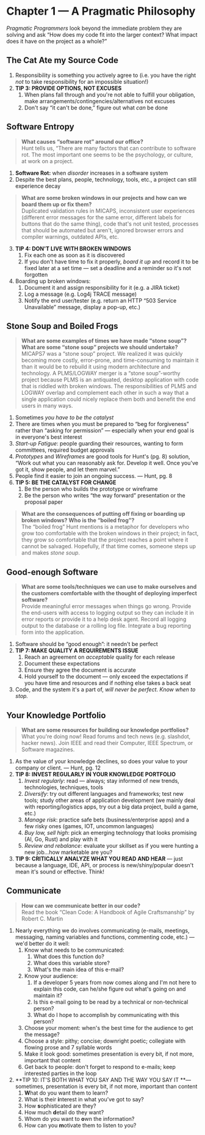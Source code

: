 # Chapter 1 — A Pragmatic Philosophy

_Pragmatic Programmers_ look beyond the immediate problem they are solving and ask “How does my code fit into the larger context? What impact does it have on the project as a whole?”

## The Cat Ate my Source Code

1. Responsibility is something you actively agree to (i.e. you have the right _not_ to take responsibility for an impossible situation!)
2. **TIP 3: PROVIDE OPTIONS, NOT EXCUSES**
    1. When plans fall through and you're not able to fulfill your obligation, make arrangements/contingencies/alternatives not excuses
    2. Don't say “it can't be done,” figure out what *can* be done

## Software Entropy

> **What causes “software rot” around our office?**<br/>
> Hunt tells us, “There are many factors that can contribute to software rot. The most important one seems to be the psychology, or culture, at work on a project.

1. **Software Rot:** when *disorder* increases in a software system
2. Despite the best plans, people, technology, tools, etc., a project can still experience decay

> **What are some broken windows in our projects and how can we board them up or fix them?**<br/>
> Duplicated validation rules in MICAPS, inconsistent user experiences (different error messages for the same error, different labels for buttons that do the same thing), code that's not unit tested, processes that should be automated but aren't, ignored browser errors and compiler warnings, outdated APIs, etc.

3. **TIP 4: DON'T LIVE WITH BROKEN WINDOWS** 
    1. Fix each one as soon as it is discovered
    2. If you don't have time to fix it properly, *board it up* and record it to be fixed later at a set time — set a deadline and a reminder so it's not forgotten
4. Boarding up broken windows: 
    1. Document it and assign responsibility for it (e.g. a JIRA ticket)
    2. Log a message (e.g. Log4j TRACE message)
    3. Notify the end user/tester (e.g. return an HTTP “503 Service Unavailable” message, display a pop-up, etc.)

## Stone Soup and Boiled Frogs

> **What are some examples of times we have made “stone soup”? What are some “stone soup” projects we should undertake?**<br/>
> MICAPS7 was a “stone soup” project. We realized it was quickly becoming more costly, error-prone, and time-consuming to maintain it than it would be to rebuild it using modern architecture and technology. A PLMS/LOGWAY merger is a “stone soup”-worthy project because PLMS is an antiquated, desktop application with code that is riddled with broken windows. The responsibilities of PLMS and LOGWAY overlap and complement each other in such a way that a single application could nicely replace them both and benefit the end users in many ways.

1. Sometimes _you have to be the catalyst_
2. There are times when you must be prepared to “beg for forgiveness” rather than “asking for permission” — especially when your end goal is in everyone's best interest
3. _Start-up Fatigue_: people guarding their resources, wanting to form committees, required budget approvals
4. _Prototypes_ and _Wireframes_ are good tools for Hunt's (pg. 8) solution, “Work out what you can reasonably ask for. Develop it well. Once you've got it, show people, and let them marvel.”
5. People find it easier to join an ongoing success. — Hunt, pg. 8
6. **TIP 5: BE THE CATALYST FOR CHANGE**
    1. Be the person who builds the prototype or wireframe
    2. Be the person who writes “the way forward” presentation or the proposal paper

> **What are the consequences of putting off fixing or boarding up broken windows? Who is the “boiled frog”?**<br/>
> The “boiled frog” Hunt mentions is a metaphor for developers who grow too comfortable with the broken windows in their project; in fact, they grow so comfortable that the project reaches a point where it cannot be salvaged. Hopefully, if that time comes, someone steps up and makes *stone soup*.

## Good-enough Software

> **What are some tools/techniques we can use to make ourselves and the customers comfortable with the thought of deploying imperfect software?**<br/>
> Provide meaningful error messages when things go wrong. Provide the end-users with access to logging output so they can include it in error reports or provide it to a help desk agent. Record all logging output to the database or a rolling log file. Integrate a bug reporting form into the application.

1. Software should be “good enough”: it needn't be perfect
2. **TIP 7: MAKE QUALITY A REQUIREMENTS ISSUE**
    1. Reach an agreement on *acceptable* quality for each release
    2. Document these expectations
    3. Ensure they agree the document is accurate
    4. Hold yourself to the document — only exceed the expectations if you have time and resources and if nothing else takes a back seat
3. Code, and the system it's a part of, *will never be perfect*. _Know when to stop._

## Your Knowledge Portfolio

> **What are some resources for building our knowledge portfolios?**<br/>
> What you're doing now! Read forums and tech news (e.g. slashdot, hacker news). Join IEEE and read their Computer, IEEE Spectrum, or Software magazines.

1. As the value of your knowledge declines, so does your value to your company or client. — Hunt, pg. 12
2. **TIP 8: INVEST REGULARLY IN YOUR KNOWLEDGE PORTFOLIO**
    1. _Invest regularly_: read — always; stay informed of new trends, technologies, techniques, tools
    2. _Diversify_: try out different languages and frameworks; test new tools; study other areas of application development (we mainly deal with reporting/logistics apps, try out a big data project, build a game, etc.)
    3. _Manage risk_: practice safe bets (business/enterprise apps) and a few risky ones (games, IOT, uncommon languages)
    4. _Buy low, sell high_: pick an emerging technology that looks promising (AI, Go, Rust) and play with it
    5. _Review and rebalance_: evaluate your skillset as if you were hunting a new job...how marketable are you?
3. **TIP 9: CRITICALLY ANALYZE WHAT YOU READ AND HEAR** — just because a language, IDE, API, or process is new/shiny/popular doesn't mean it's sound or effective. Think!

## Communicate

> **How can we communicate better in our code?**<br/>
> Read the book “Clean Code: A Handbook of Agile Craftsmanship” by Robert C. Martin

1. Nearly everything we do involves communicating (e-mails, meetings, messaging, naming variables and functions, commenting code, etc.) — we'd better do it well:
    1. Know what needs to be communicated: 
        1. What does this function do? 
        2. What does this variable store? 
        3. What's the main idea of this e-mail?
    2. Know your audience: 
        1. If a developer 5 years from now comes along and I'm not here to explain this code, can he/she figure out what's going on and maintain it? 
        2. Is this e-mail going to be read by a technical or non-technical person?
        3.  What do I hope to accomplish by communicating with this person?
    3. Choose your moment: when's the best time for the audience to get the message?
    4. Choose a style: pithy; concise; downright poetic; collegiate with flowing prose and 7 syllable words
    5. Make it look good: sometimes presentation is every bit, if not more, important that content
    6. Get back to people: don't forget to respond to e-mails; keep interested parties in the loop
2. **TIP 10: IT'S BOTH WHAT YOU SAY AND THE WAY YOU SAY IT **— sometimes, presentation is every bit, if not more, important than content
    1. **W**hat do you want them to learn?
    2. What is their **i**nterest in what you’ve got to say?
    3. How **s**ophisticated are they?
    4. How much **d**etail do they want?
    5. Whom do you want to **o**wn the information?
    6. How can you **m**otivate them to listen to you?